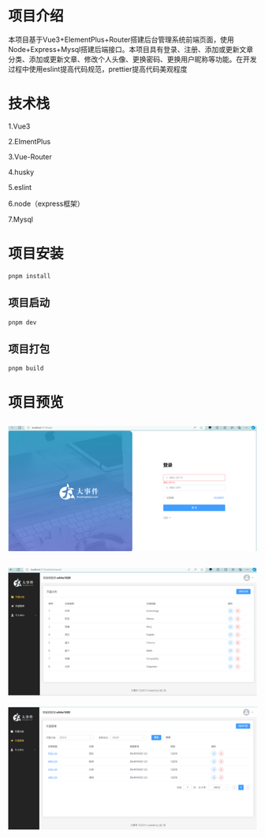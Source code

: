 # 项目介绍

本项目基于Vue3+ElementPlus+Router搭建后台管理系统前端页面，使用Node+Express+Mysql搭建后端接口。本项目具有登录、注册、添加或更新文章分类、添加或更新文章、修改个人头像、更换密码、更换用户昵称等功能。在开发过程中使用eslint提高代码规范，prettier提高代码美观程度

# 技术栈

1.Vue3

2.ElmentPlus

3.Vue-Router

4.husky

5.eslint

6.node（express框架）

7.Mysql

# 项目安装

```sh
pnpm install
```

## 项目启动

```sh
pnpm dev
```

## 项目打包

```sh
pnpm build
```

# 项目预览

![!\[登录页\](image.png)](src/assets/image.png)
---

![!\[首页\](image.png)](src/assets/image2.png)
---

![!\[alt text\](image.png)](src/assets/image3.png)
